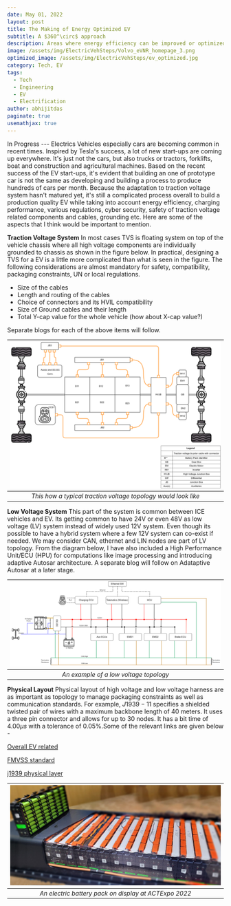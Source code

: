 ```yaml
---
date: May 01, 2022
layout: post
title: The Making of Energy Optimized EV  
subtitle: A $360^\circ$ approach
description: Areas where energy efficiency can be improved or optimized
image: /assets/img/ElectricVehSteps/Volvo_eVNR_homepage_3.png
optimized_image: /assets/img/ElectricVehSteps/ev_optimized.jpg
category: Tech, EV
tags:
  - Tech
  - Engineering
  - EV
  - Electrification
author: abhijitdas
paginate: true
usemathjax: true
---
```

In Progress ---
Electrics Vehicles especially cars are becoming common in recent times. Inspired by Tesla's success, a lot of new start-ups are coming up everywhere. It's just not the cars, but also trucks or tractors, forklifts, boat and construction and agricultural machines. Based on the recent success of the EV start-ups, it's evident that building an one of prototype car is not the same as developing and building a process to produce hundreds of cars per month. Because the adaptation to traction voltage system hasn't matured yet, it's still a complicated process overall to build a production quality EV while taking into account energy efficiency, charging performance, various regulations, cyber security, safety of traction voltage related components and cables, grounding etc. Here are some of the aspects that I think would be important to mention.

**Traction Voltage System**
In most cases TVS is floating system on top of the vehicle chassis where all high voltage components are individually grounded to chassis as shown in the figure below. In practical, designing a TVS for a EV is a little more complicated than what is seen in the figure. The following considerations are almost mandatory for safety, compatibility, packaging constraints, UN or local regulations.
- Size of the cables
- Length and routing of the cables
- Choice of connectors and its HVIL compatibility
- Size of Ground cables and their length
- Total Y-cap value for the whole vehicle (how about X-cap value?)

Separate blogs for each of the above items will follow.

| ![EV1](\assets\img\ElectricVehSteps\TVS_Arch2.png) |
|:--:|
| *This how a typical traction voltage topology would look like* |

**Low Voltage System**
This part of the system is common between ICE vehicles and EV. Its getting common to have 24V or even 48V as low voltage (LV) system instead of widely used 12V system. Even though its possible to have a hybrid system where a few 12V system can co-exist if needed. We may consider CAN, ethernet and LIN nodes are part of LV topology. From the diagram below, I have also included a High Performance Unit/ECU (HPU) for computations like image processing and introducing adaptive Autosar architecture. A separate blog will follow on Adataptive Autosar at a later stage.

| ![EV1](\assets\img\ElectricVehSteps\LV_Arch.png) |
|:--:|
| *An example of a low voltage topology* |

**Physical Layout**
Physical layout of high voltage and low voltage harness are as important as topology to manage packaging constraints as well as communication standards. For example, $J1939-11$ specifies a shielded twisted pair of wires with a maximum backbone length of $40$ meters. It uses a three pin connector and allows for up to $30$ nodes. It has a bit time of $4.00 \mu s$ with a tolerance of $0.05\%$.Some of the relevant links are given below -

[Overall EV related](https://www.motorvehicleregs.com/the_vehicle_reg_blog/electric-vehicles/)

[FMVSS standard](https://www.govinfo.gov/content/pkg/CFR-2017-title49-vol6/xml/CFR-2017-title49-vol6-part571.xml)

[j1939 physical layer](https://www.sae.org/standards/content/j1939/14_202204/)


| ![EV1](\assets\img\ElectricVehSteps\ev_batt.jpg) |
|:--:|
| *An electric battery pack on display at ACTExpo 2022* |
